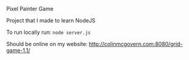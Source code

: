 Pixel Painter Game

Project that I made to learn NodeJS

To run locally run: `node server.js`

Should be online on my website: http://colinmcgovern.com:8080/grid-game-1.1/
